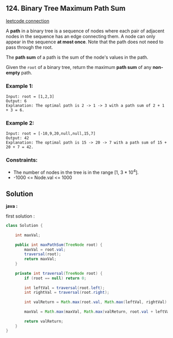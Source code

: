 ## 124. Binary Tree Maximum Path Sum

[leetcode connection](https://leetcode.com/problems/binary-tree-maximum-path-sum/)

A **path** in a binary tree is a sequence of nodes where each pair of adjacent nodes in the sequence has an edge connecting them. A node can only appear in the sequence **at most once**. Note that the path does not need to pass through the root.

The **path sum** of a path is the sum of the node's values in the path.

Given the `root` of a binary tree, return the maximum **path sum** of any **non-empty** path.

### Example 1:
```
Input: root = [1,2,3]
Output: 6
Explanation: The optimal path is 2 -> 1 -> 3 with a path sum of 2 + 1 + 3 = 6.
```

### Example 2:
```
Input: root = [-10,9,20,null,null,15,7]
Output: 42
Explanation: The optimal path is 15 -> 20 -> 7 with a path sum of 15 + 20 + 7 = 42.
```

### Constraints:

* The number of nodes in the tree is in the range [1, 3 * 10<sup>4</sup>].
* -1000 <= Node.val <= 1000

## Solution

**java :**

first solution :
```java
class Solution {
    
    int maxVal;
    
    public int maxPathSum(TreeNode root) {
        maxVal = root.val;
        traversal(root);
        return maxVal;
    }
    
    private int traversal(TreeNode root) {
        if (root == null) return 0;
        
        int leftVal = traversal(root.left);
        int rightVal = traversal(root.right);
        
        int valReturn = Math.max(root.val, Math.max(leftVal, rightVal) + root.val);
        
        maxVal = Math.max(maxVal, Math.max(valReturn, root.val + leftVal + rightVal));
        
        return valReturn;
    }
}
```